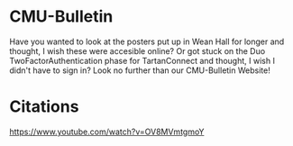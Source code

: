 # CMU-Bulletin
Have you wanted to look at the posters put up in Wean Hall for longer and thought, I wish these were accesible online? 
Or got stuck on the Duo TwoFactorAuthentication phase for TartanConnect and thought, I wish I didn't have to sign in?
Look no further than our CMU-Bulletin Website!

# Citations
https://www.youtube.com/watch?v=OV8MVmtgmoY
